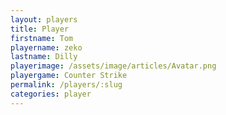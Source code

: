 ```yaml
---
layout: players
title: Player
firstname: Tom
playername: zeko
lastname: Dilly
playerimage: /assets/image/articles/Avatar.png
playergame: Counter Strike
permalink: /players/:slug
categories: player
---
```

